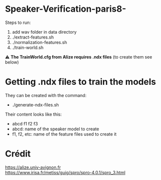# Speaker-Verification-paris8-

Steps to run:

1) add wav folder in data directory
2) ./extract-features.sh
3) ./normalization-features.sh
4) ./train-world.sh

:warning: **The TrainWorld.cfg from Alize requires .ndx files** (to create them see below)

# Getting .ndx files to train the models

They can be created with the command:

- ./generate-ndx-files.sh

Their content looks like this:

- abcd f1 f2 f3
- abcd: name of the speaker model to create
- f1, f2, etc: name of the feature files used to create it

# Crédit 
https://alize.univ-avignon.fr<br/>
https://www.irisa.fr/metiss/guig/spro/spro-4.0.1/spro_3.html
